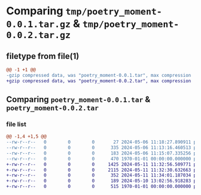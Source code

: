 # Comparing `tmp/poetry_moment-0.0.1.tar.gz` & `tmp/poetry_moment-0.0.2.tar.gz`

## filetype from file(1)

```diff
@@ -1 +1 @@
-gzip compressed data, was "poetry_moment-0.0.1.tar", max compression
+gzip compressed data, was "poetry_moment-0.0.2.tar", max compression
```

## Comparing `poetry_moment-0.0.1.tar` & `poetry_moment-0.0.2.tar`

### file list

```diff
@@ -1,4 +1,5 @@
--rw-r--r--   0        0        0       27 2024-05-06 11:18:27.890911 poetry_moment-0.0.1/poetry_moment/__init__.py
--rw-r--r--   0        0        0      335 2024-05-06 11:13:16.460513 poetry_moment-0.0.1/pyproject.toml
--rw-r--r--   0        0        0      183 2024-05-06 11:15:07.335256 poetry_moment-0.0.1/README.md
--rw-r--r--   0        0        0      470 1970-01-01 00:00:00.000000 poetry_moment-0.0.1/PKG-INFO
+-rw-r--r--   0        0        0     1425 2024-05-11 11:32:56.509771 poetry_moment-0.0.2/poetry_moment/__init__.py
+-rw-r--r--   0        0        0     2115 2024-05-11 11:32:30.632663 poetry_moment-0.0.2/poetry_moment/core.py
+-rw-r--r--   0        0        0      352 2024-05-11 11:34:01.187034 poetry_moment-0.0.2/pyproject.toml
+-rw-r--r--   0        0        0      189 2024-05-10 13:02:56.918283 poetry_moment-0.0.2/README.md
+-rw-r--r--   0        0        0      515 1970-01-01 00:00:00.000000 poetry_moment-0.0.2/PKG-INFO
```

